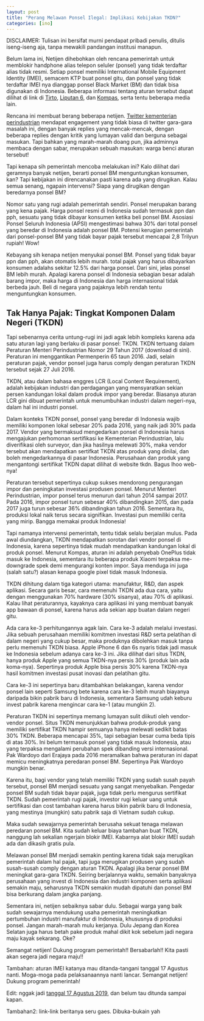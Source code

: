 ```yaml
---
layout: post
title: "Perang Melawan Ponsel Ilegal: Implikasi Kebijakan TKDN?"
categories: [ino]
---
```


DISCLAIMER: Tulisan ini bersifat murni pendapat pribadi penulis, ditulis iseng-iseng aja, tanpa mewakili pandangan institusi manapun.

Belum lama ini, Netijen dihebohkan oleh rencana pemerintah untuk memblokir handphone alias telepon seluler (ponsel) yang tidak terdaftar alias tidak resmi. Setiap ponsel memiliki International Mobile Equipment Identity (IMEI), semacem KTP buat ponsel gitu, dan ponsel yang tidak terdaftar IMEI nya dianggap ponsel Black Market (BM) dan tidak bisa digunakan di Indonesia. Beberapa informasi tentang aturan tersebut dapat dilihat di link di [Tirto](https://tirto.id/di-balik-rencana-pemerintah-akan-blokir-gawai-dari-black-market-edta), [Liputan 6](https://www.liputan6.com/tekno/read/4007657/ponsel-bm-rugikan-negara-rp-28-triliun-per-tahun?related=dable&utm_expid=.9Z4i5ypGQeGiS7w9arwTvQ.1&utm_referrer=https%3A%2F%2Fwww.google.com%2F), dan [Kompas](https://tekno.kompas.com/read/2019/07/01/11361347/rencana-blokir-ponsel-bm-di-indonesia-semakin-menguat?page=all), serta tentu beberapa media lain.

Rencana ini membuat berang beberapa netijen. [Twitter kementerian perindustrian](https://twitter.com/Kemenperin_RI/status/1148517393527795713?s=09) mendapat engagement yang tidak biasa di twitter gara-gara masalah ini, dengan banyak replies yang mencak-mencak, dengan beberapa replies dengan kritik yang lumayan valid dan berguna sebagai masukan. Tapi bahkan yang marah-marah doang pun, jika adminnya membaca dengan sabar, merupakan sebuah masukan: warga benci aturan tersebut!

Tapi kenapa sih pemerintah mencoba melakukan ini? Kalo dilihat dari geramnya banyak netijen, berarti ponsel BM menguntungkan konsumen, kan? Tapi kebijakan ini direncanakan pasti karena ada yang dirugikan. Kalau semua senang, ngapain intervensi? Siapa yang dirugikan dengan beredarnya ponsel BM?

Nomor satu yang rugi adalah pemerintah sendiri. Ponsel merupakan barang yang kena pajak. Harga ponsel resmi di Indonesia sudah termasuk ppn dan pph, sesuatu yang tidak dibayar konsumen ketika beli ponsel BM. Asosiasi Ponsel Seluruh Indonesia (APSI) mengestimasi bahwa 30% dari total ponsel yang beredar di Indonesia adalah ponsel BM. Potensi kerugian pemerintah dari ponsel-ponsel BM yang tidak bayar pajak tersebut mencapai 2,8 Trilyun rupiah! Wow!

Kebayang sih kenapa netijen menyukai ponsel BM. Ponsel yang tidak bayar ppn dan pph, akan otomatis lebih murah. total pajak yang harus dibayarkan konsumen adalahs sekitar 12.5% dari harga ponsel. Dari sini, jelas ponsel BM lebih murah. Apalagi karena ponsel di Indonesia sebagian besar adalah barang impor, maka harga di Indonesia dan harga internasional tidak berbeda jauh. Beli di negara yang pajaknya lebih rendah tentu menguntungkan konsumen.

## Tak Hanya Pajak: Tingkat Komponen Dalam Negeri (TKDN)

Tapi sebenarnya cerita untung-rugi ini jadi agak lebih kompleks karena ada satu aturan lagi yang berlaku di pasar ponsel: TKDN. TKDN tertuang dalam Peraturan Menteri Perindustrian Nomor 29 Tahun 2017 (download di sini). Peraturan ini menggantikan Permenperin 65 taun 2016. Jadi, selain peraturan pajak, vendor ponsel juga harus comply dengan peraturan TKDN tersebut sejak 27 Juli 2016.

TKDN, atau dalam bahasa enggres LCR (Local Content Requirement), adalah kebijakan industri dan perdagangan yang mensyaratkan sekian persen kandungan lokal dalam produk impor yang beredar. Biasanya aturan LCR gini dibuat pemerintah untuk menumbuhkan industri dalam negeri-nya, dalam hal ini industri ponsel.

Dalam konteks TKDN ponsel, ponsel yang beredar di Indonesia wajib memiliki komponen lokal sebesar 20% pada 2016, yang naik jadi 30% pada 2017. Vendor yang bermaksud mengedarkan ponsel di Indonesia harus mengajukan perhomonan sertifikasi ke Kementerian Perindustrian, lalu diverifikasi oleh surveyor, dan jika hasilnya melewati 30%, maka vendor tersebut akan mendapatkan sertifkat TKDN atas produk yang dinilai, dan boleh mengedarkannya di pasar Indonesia. Perusahaan dan produk yang mengantongi sertifikat TKDN dapat dilihat di website tkdn. Bagus lhoo web-nya!

Peraturan tersebut sepertinya cukup sukses mendorong pengurangan impor dan peningkatan investasi produsen ponsel. Menurut Menteri Perindustrian, impor ponsel terus menurun dari tahun 2014 sampai 2017. Pada 2016, impor ponsel turun sebesar 40% dibandingkan 2015, dan pada 2017 juga turun sebesar 36% dibandingkan tahun 2016. Sementara itu, produksi lokal naik terus secara signifikan. Investasi pun memiliki cerita yang mirip. Bangga memakai produk Indonesia!

Tapi namanya intervensi pemerintah, tentu tidak selalu berjalan mulus. Pada awal diundangkan, TKDN mendapatkan sorotan dari vendor ponsel di Indonesia, karena sepertinya tidak mudah mendapatkan kandungan lokal di produk ponsel. Menurut Kompas, aturan ini adalah penyebab OnePlus tidak masuk ke Indonesia, sementara itu beberapa produk Xiaomi terpaksa me-downgrade spek demi mengurangi konten impor. Saya menduga ini juga (salah satu?) alasan kenapa google pixel tidak masuk Indonesia.

TKDN dihitung dalam tiga kategori utama: manufaktur, R&D, dan aspek aplikasi. Secara garis besar, cara memenuhi TKDN ada dua cara, yaitu dengan menggunakan 70% hardware (30% sisanya), atau 70% di aplikasi. Kalau lihat peraturannya, kayaknya cara aplikasi ini yang membuat banyak app bawaan di ponsel, karena harus ada sekian app buatan dalam negeri gitu.

Ada cara ke-3 perhitungannya agak lain. Cara ke-3 adalah melalui investasi. Jika sebuah perusahaan memiliki komitmen investasi R&D serta pelatihan di dalam negeri yang cukup besar, maka produknya dibolehkan masuk tanpa perlu memenuhi TKDN biasa. Apple iPhone 6 dan 6s nyaris tidak jadi masuk ke Indonesia sebelum adanya cara ke-3 ini. Jika dilihat dari situs TKDN, hanya produk Apple yang semua TKDN-nya persis 30% (produk lain ada koma-nya). Sepertinya produk Apple bisa persis 30% karena TKDN-nya hasil komitmen investasi pusat inovasi dan pelatihan gitu.

Cara ke-3 ini sepertinya baru ditambahkan belakangan, karena vendor ponsel lain seperti Samsung bete karena cara ke-3 lebih murah biayanya daripada bikin pabrik baru di Indonesia, sementara Samsung udah keburu invest pabrik karena mengincar cara ke-1 (atau mungkin 2).

Peraturan TKDN ini sepertinya memang lumayan sulit diikuti oleh vendor-vendor ponsel. Situs TKDN menunjukkan bahwa produk-produk yang memiliki sertifikat TKDN hampir semuanya hanya melewati sedikit batas 30% TKDN. Beberapa mencapai 35%, tapi sebagian besar cuma beda tipis di atas 30%. Ini belum termasuk ponsel yang tidak masuk Indonesia, atau yang terpaksa mengalami perubahan spek dibanding versi internasional. Pak Wardoyo dari Erajaya pada 2016 meramalkan bahwa peraturan ini dapat memicu meningkatnya peredaran ponsel BM.
Sepertinya Pak Wardoyo mungkin benar.

Karena itu, bagi vendor yang telah memiliki TKDN yang sudah susah payah tersebut, ponsel BM menjadi sesuatu yang sangat menyebalkan. Pengedar ponsel BM sudah tidak bayar pajak, juga tidak perlu mengurus sertifikat TKDN. Sudah pemerintah rugi pajak, investor rugi keluar uang untuk sertifikasi dan cost tambahan karena harus bikin pabrik baru di Indonesia, yang mestinya (mungkin) satu pabrik saja di Vietnam sudah cukup.

Maka sudah sewajarnya pemerintah berusaha sekuat tenaga melawan peredaran ponsel BM. Kita sudah keluar biaya tambahan buat TKDN, nanggung lah sekalian ngerjain blokir IMEI. Kabarnya alat blokir IMEI sudah ada dan dikasih gratis pula.

Melawan ponsel BM menjadi semakin penting karena tidak saja merugikan pemerintah dalam hal pajak, tapi juga merugikan produsen yang sudah susah-susah comply dengan aturan TKDN. Apalagi jika benar ponsel BM meningkat gara-gara TKDN. Seiring berjalannya waktu, semakin banyaknya perusahaan yang invest di Indonesia dan industri komponen serta aplikasi semakin maju, seharusnya TKDN semakin mudah dipatuhi dan ponsel BM bisa berkurang dalam jangka panjang.

Sementara ini, netijen sebaiknya sabar dulu. Sebagai warga yang baik sudah sewajarnya mendukung usaha pemerintah meningkatkan pertumbuhan industri manufaktur di Indonesia, khususnya di produksi ponsel. Jangan marah-marah mulu kerjanya. Dulu Jepang dan Korea Selatan juga harus betah pake produk mahal dikit kok sebelum jadi negara maju kayak sekarang. Oke?

Semangat netijen! Dukung program pemerintah!! Bersabarlah!! Kita pasti akan segera jadi negara maju!!

Tambahan: aturan IMEI katanya mau ditanda-tangani tanggal 17 Agustus nanti. Moga-moga pada pelaksanaannya nanti lancar. Semangat netijen! Dukung program pemerintah!

Edit: nggak jadi [tanggal 17 Agustus 2019](https://m.kumparan.com/amp/@kumparantech/alasan-pemerintah-tak-jadi-resmikan-aturan-imei-pada-17-agustus-2019-1rgsuhHelRa?utm_medium=post&utm_source=Twitter&utm_campaign=tk&utm_content=tk140A&__twitter_impression=true), dan belum tau ditunda sampai kapan.

Tambahan2: link-link beritanya seru gaes. Dibuka-bukain yah




